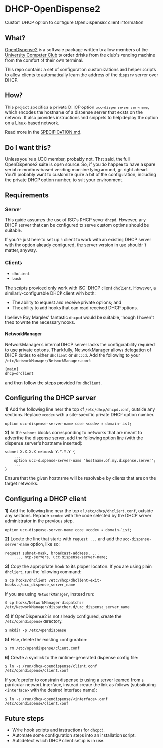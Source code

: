 # DHCP-OpenDispense2
Custom DHCP option to configure OpenDispense2 client information 

## What?
[OpenDispense2](https://gitlab.ucc.asn.au/UCC/OpenDispense2) is a software
package written to allow members of the
[University Computer Club](https://www.ucc.asn.au/) to order drinks from the
club's vending machine from the comfort of their own terminal.

This repo contains a set of configuration customizations and helper scripts to
allow clients to automatically learn the address of the `dispsrv` server over
DHCP.

## How?
This project specifies a private DHCP option `ucc-dispense-server-name`, which
encodes the hostname of a dispense server that exists on the network. It also
provides instructions and snippets to help deploy the option on a Linux-based
network.

Read more in the [SPECIFICATION.md](SPECIFICATION.md).

## Do I want this?
Unless you're a UCC member, probably not. That said, the full OpenDispense2
suite is open source. So, if you *do* happen to have a spare serial or
modbus-based vending machine lying around, go right ahead. You'll probably
want to customize quite a bit of the configuration, including the private
DHCP option number, to suit your environment.

## Requirements

### Server
This guide assumes the use of ISC's DHCP sever `dhcpd`. However, any DHCP
server that can be configured to serve custom options should be suitable.

If you're just here to set up a client to work with an existing DHCP server
with the option already configured, the server version in use shouldn't
matter, anyway.

### Clients
- `dhclient`
- `bash`

The scripts provided only work with ISC' DHCP client `dhclient`. However, a
similarly-configurable DHCP client with both:

- The ability to request and receive private options; and
- The ability to add hooks that can read received DHCP options.

I believe Roy Marples' fantastic `dhcpcd` would be suitable, though I haven't
tried to write the necessary hooks.

#### NetworkManager
NetworkManager's internal DHCP server lacks the configurability required to
use private options. Thankfully, NetworkManager allows delegation of
DHCP duties to either `dhclient` or `dhcpcd`. Add the following to your
`/etc/NetworkManager/NetworkManager.conf`:

```
[main]
dhcp=dhclient
```

and then follow the steps provided for `dhclient`.

## Configuring the DHCP server

**1)** Add the following line near the top of `/etc/dhcp/dhcpd.conf`, outside
  any sections. Replace `<code>` with a site-specific private DHCP option
  number.

```
option ucc-dispense-server-name code <code> = domain-list;
```

**2)** In the `subnet` blocks corresponding to networks that are meant to
  advertise the dispense server, add the following option line (with the
  dispense server's hostname inserted):

```
subnet X.X.X.X netmask Y.Y.Y.Y {
    ...
    option ucc-dispense-server-name "hostname.of.my.dispense.server";
    ...
}
```

Ensure that the given hostname will be resolvable by clients that are on the
target networks.

## Configuring a DHCP client

**1)** Add the following line near the top of `/etc/dhcp/dhclient.conf`,
  outside any sections. Replace `<code>` with the code selected by the DHCP
  server administrator in the previous step.

```
option ucc-dispense-server-name code <code> = domain-list;
```

**2)** Locate the line that starts with `request ...` and add the
  `ucc-dispense-server-name` option, like so:

```
request subnet-mask, broadcast-address, ...
    ..., ntp-servers, ucc-dispense-server-name;
```

**3)** Copy the appropriate hook to its proper location. If you are using
  plain `dhclient`, run the following command:

```
$ cp hooks/dhclient /etc/dhcp/dhclient-exit-hooks.d/ucc_dispense_server_name
```

If you are using `NetworkManager`, instead run:

```
$ cp hooks/NetworkManager-dispatcher /etc/NetworkManager/dispatcher.d/ucc_dispense_server_name
```

**4)** If OpenDispense2 is not already configured, create the
  `/etc/opendispense` directory:

```
$ mkdir -p /etc/opendispense
```

**5)** Else, delete the existing configuration:

```
$ rm /etc/opendispense/client.conf
```

**6)** Create a symlink to the runtime-generated dispense config file:

```
$ ln -s /run/dhcp-opendispense/client.conf /etc/opendispense/client.conf
```

If you'd prefer to constrain dispense to using a server learned from a
particular network interface, instead create the link as follows
(substituting `<interface>` with the desired interface name):

```
$ ln -s /run/dhcp-opendispense/<interface>.conf /etc/opendispense/client.conf
```

## Future steps

- Write hook scripts and instructions for `dhcpcd`.
- Automate some configuration steps into an installation script.
- Autodetect which DHCP client setup is in use.
